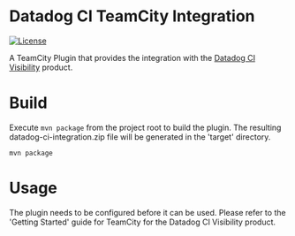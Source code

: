 # Datadog CI TeamCity Integration


[![License](https://img.shields.io/badge/License-Apache%202.0-blue.svg)](https://opensource.org/licenses/Apache-2.0)

A TeamCity Plugin that provides the integration with the [Datadog CI Visibility](https://www.datadoghq.com/product/ci-cd-monitoring/) product.

# Build


Execute `mvn package` from the project root to build the plugin. The resulting datadog-ci-integration.zip file will be
generated in the 'target' directory.

```
mvn package
```

# Usage


The plugin needs to be configured before it can be used. Please refer to the 'Getting Started' guide for TeamCity for the Datadog CI Visibility product.
